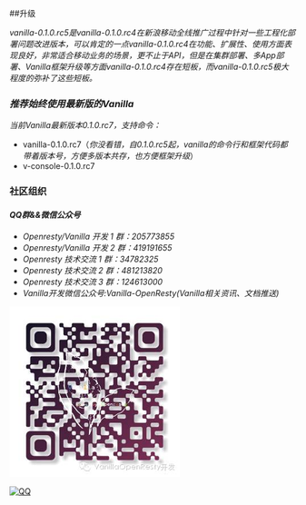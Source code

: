 ##升级

*vanilla-0.1.0.rc5是vanilla-0.1.0.rc4在新浪移动全线推广过程中针对一些工程化部署问题改进版本，可以肯定的一点vanilla-0.1.0.rc4在功能、扩展性、使用方面表现良好，非常适合移动业务的场景，更不止于API，但是在集群部署、多App部署、Vanilla框架升级等方面vanilla-0.1.0.rc4存在短板，而vanilla-0.1.0.rc5极大程度的弥补了这些短板。*

### *推荐始终使用最新版的Vanilla*
*当前Vanilla最新版本0.1.0.rc7，支持命令：*

- vanilla-0.1.0.rc7（*你没看错，自0.1.0.rc5起，vanilla的命令行和框架代码都带着版本号，方便多版本共存，也方便框架升级*）
- v-console-0.1.0.rc7


### 社区组织
#### *QQ群&&微信公众号*
- *Openresty/Vanilla 开发 1 群：205773855*
- *Openresty/Vanilla 开发 2 群：419191655*
- *Openresty 技术交流 1 群：34782325*
- *Openresty 技术交流 2 群：481213820*
- *Openresty 技术交流 3 群：124613000*
- *Vanilla开发微信公众号:Vanilla-OpenResty(Vanilla相关资讯、文档推送)*

![vanilla](va_c.jpeg)

[![QQ](http://pub.idqqimg.com/wpa/images/group.png)](http://shang.qq.com/wpa/qunwpa?idkey=673157ee0f0207ce2fb305d15999225c5aa967e88913dfd651a8cf59e18fd459)